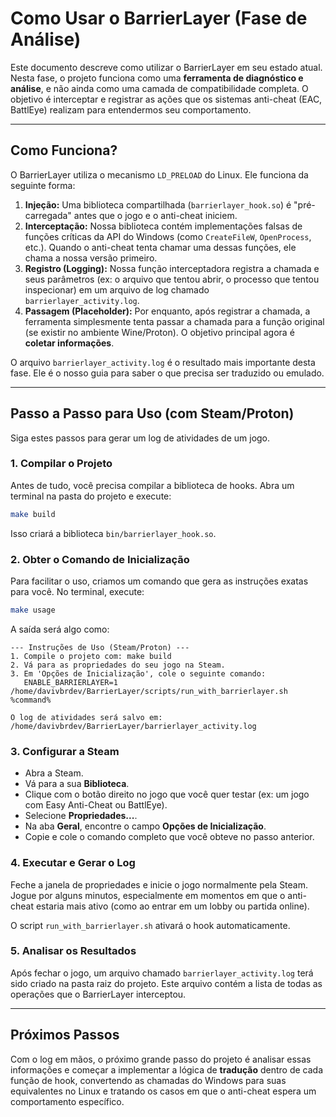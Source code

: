 # Como Usar o BarrierLayer (Fase de Análise)

Este documento descreve como utilizar o BarrierLayer em seu estado atual. Nesta fase, o projeto funciona como uma **ferramenta de diagnóstico e análise**, e não ainda como uma camada de compatibilidade completa. O objetivo é interceptar e registrar as ações que os sistemas anti-cheat (EAC, BattlEye) realizam para entendermos seu comportamento.

---

## Como Funciona?

O BarrierLayer utiliza o mecanismo `LD_PRELOAD` do Linux. Ele funciona da seguinte forma:

1.  **Injeção:** Uma biblioteca compartilhada (`barrierlayer_hook.so`) é "pré-carregada" antes que o jogo e o anti-cheat iniciem.
2.  **Interceptação:** Nossa biblioteca contém implementações falsas de funções críticas da API do Windows (como `CreateFileW`, `OpenProcess`, etc.). Quando o anti-cheat tenta chamar uma dessas funções, ele chama a nossa versão primeiro.
3.  **Registro (Logging):** Nossa função interceptadora registra a chamada e seus parâmetros (ex: o arquivo que tentou abrir, o processo que tentou inspecionar) em um arquivo de log chamado `barrierlayer_activity.log`.
4.  **Passagem (Placeholder):** Por enquanto, após registrar a chamada, a ferramenta simplesmente tenta passar a chamada para a função original (se existir no ambiente Wine/Proton). O objetivo principal agora é **coletar informações**.

O arquivo `barrierlayer_activity.log` é o resultado mais importante desta fase. Ele é o nosso guia para saber o que precisa ser traduzido ou emulado.

---

## Passo a Passo para Uso (com Steam/Proton)

Siga estes passos para gerar um log de atividades de um jogo.

### 1. Compilar o Projeto

Antes de tudo, você precisa compilar a biblioteca de hooks. Abra um terminal na pasta do projeto e execute:

```bash
make build
```

Isso criará a biblioteca `bin/barrierlayer_hook.so`.

### 2. Obter o Comando de Inicialização

Para facilitar o uso, criamos um comando que gera as instruções exatas para você. No terminal, execute:

```bash
make usage
```

A saída será algo como:

```
--- Instruções de Uso (Steam/Proton) ---
1. Compile o projeto com: make build
2. Vá para as propriedades do seu jogo na Steam.
3. Em 'Opções de Inicialização', cole o seguinte comando:
   ENABLE_BARRIERLAYER=1 /home/davivbrdev/BarrierLayer/scripts/run_with_barrierlayer.sh %command%

O log de atividades será salvo em: /home/davivbrdev/BarrierLayer/barrierlayer_activity.log
```

### 3. Configurar a Steam

- Abra a Steam.
- Vá para a sua **Biblioteca**.
- Clique com o botão direito no jogo que você quer testar (ex: um jogo com Easy Anti-Cheat ou BattlEye).
- Selecione **Propriedades...**.
- Na aba **Geral**, encontre o campo **Opções de Inicialização**.
- Copie e cole o comando completo que você obteve no passo anterior.

### 4. Executar e Gerar o Log

Feche a janela de propriedades e inicie o jogo normalmente pela Steam. Jogue por alguns minutos, especialmente em momentos em que o anti-cheat estaria mais ativo (como ao entrar em um lobby ou partida online).

O script `run_with_barrierlayer.sh` ativará o hook automaticamente.

### 5. Analisar os Resultados

Após fechar o jogo, um arquivo chamado `barrierlayer_activity.log` terá sido criado na pasta raiz do projeto. Este arquivo contém a lista de todas as operações que o BarrierLayer interceptou.

---

## Próximos Passos

Com o log em mãos, o próximo grande passo do projeto é analisar essas informações e começar a implementar a lógica de **tradução** dentro de cada função de hook, convertendo as chamadas do Windows para suas equivalentes no Linux e tratando os casos em que o anti-cheat espera um comportamento específico.
